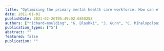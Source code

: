 ```yaml
---
title: "Optimising the primary mental health care workforce: How can effective psychological treatments for common mental disorders best be delivered in primary care"
date: 2011-01-01
publishDate: 2021-02-26T05:49:02.685825Z
authors: ["richard-moulding", "G. Blashki", "J. Gunn", "C. Mihalopolous", "J. Pirkis", "L. Naccarella"]
publication_types: ["5"]
abstract: ""
featured: false
publication: ""
---
```


